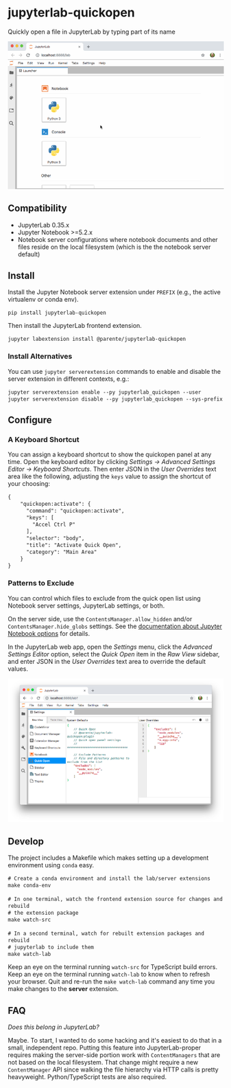 # jupyterlab-quickopen

Quickly open a file in JupyterLab by typing part of its name

![Animation showing entering partial filenames in the quick open sidebar and the corresponding file editor opening](./doc/quickopen.gif)

## Compatibility

* JupyterLab 0.35.x
* Jupyter Notebook >=5.2.x
* Notebook server configurations where notebook documents and other files reside
  on the local filesystem (which is the the notebook server default)

## Install

Install the Jupyter Notebook server extension under `PREFIX` (e.g., the active
virtualenv or conda env).

```
pip install jupyterlab-quickopen
```

Then install the JupyterLab frontend extension.

```
jupyter labextension install @parente/jupyterlab-quickopen
```

### Install Alternatives

You can use `jupyter serverextension` commands to enable and disable the
server extension in different contexts, e.g.:

```
jupyter serverextension enable --py jupyterlab_quickopen --user
jupyter serverextension disable --py jupyterlab_quickopen --sys-prefix
```

## Configure

### A Keyboard Shortcut

You can assign a keyboard shortcut to show the quickopen panel at any time. Open
the keyboard editor by clicking *Settings &rarr; Advanced Settings Editor
&rarr; Keyboard Shortcuts*. Then enter JSON in the *User Overrides* text area
like the following, adjusting the `keys` value to assign the shortcut of your
choosing:

```
{
    "quickopen:activate": {
      "command": "quickopen:activate",
      "keys": [
        "Accel Ctrl P"
      ],
      "selector": "body",
      "title": "Activate Quick Open",
      "category": "Main Area"
    }
}
```

### Patterns to Exclude

You can control which files to exclude from the quick open list using
Notebook server settings, JupyterLab settings, or both.

On the server side, use the `ContentsManager.allow_hidden`
and/or `ContentsManager.hide_globs` settings. See the
[documentation about Jupyter Notebook options](https://jupyter-notebook.readthedocs.io/en/stable/config.html)
for details.

In the JupyterLab web app, open the *Settings* menu, click the *Advanced
Settings Editor* option, select the *Quick Open* item in the *Raw View* sidebar,
and enter JSON in the *User Overrides* text area to override the default
values.

![Screenshot of the quick open settings editor](./doc/settings.png)

## Develop

The project includes a Makefile which makes setting up a development environment
using `conda` easy.

```
# Create a conda environment and install the lab/server extensions
make conda-env

# In one terminal, watch the frontend extension source for changes and rebuild
# the extension package
make watch-src

# In a second terminal, watch for rebuilt extension packages and rebuild
# jupyterlab to include them
make watch-lab
```

Keep an eye on the terminal running `watch-src` for TypeScript build errors.
Keep an eye on the terminal running `watch-lab` to know when to refresh your
browser. Quit and re-run the `make watch-lab` command any time you make
changes to the **server** extension.

## FAQ

*Does this belong in JupyterLab?*

Maybe. To start, I wanted to do some hacking and it's easiest to do that in a small, independent repo. Putting this feature into JupyterLab-proper requires making the server-side portion work with `ContentManagers` that are not based on the local filesystem. That change might require a new `ContentManager` API since walking the file hierarchy via HTTP calls is pretty heavyweight. Python/TypeScript tests are also required.
